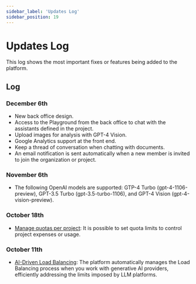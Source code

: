 ```yaml
---
sidebar_label: 'Updates Log'
sidebar_position: 19
---
```


# Updates Log

This log shows the most important fixes or features being added to the platform.

## Log

### December 6th

* New back office design.
* Access to the Playground from the back office to chat with the assistants defined in the project.
* Upload images for analysis with GPT-4 Vision.
* Google Analytics support at the front end.
* Keep a thread of conversation when chatting with documents.
* An email notification is sent automatically when a new member is invited to join the organization or project.

### November 6th

* The following OpenAI models are supported: GTP-4 Turbo (gpt-4-1106-preview), GPT-3.5 Turbo (gpt-3.5-turbo-1106), and GPT-4 Vision (gpt-4-vision-preview).

### October 18th

* [Manage quotas per project](ManagingQuotasPerProject.md): It is possible to set quota limits to control project expenses
  or usage.

### October 11th

* [AI-Driven Load Balancing](AI-DrivenLoadBalancing.md): The platform automatically manages the Load Balancing process when you work with generative AI
  providers, efficiently addressing the limits imposed by LLM platforms.
